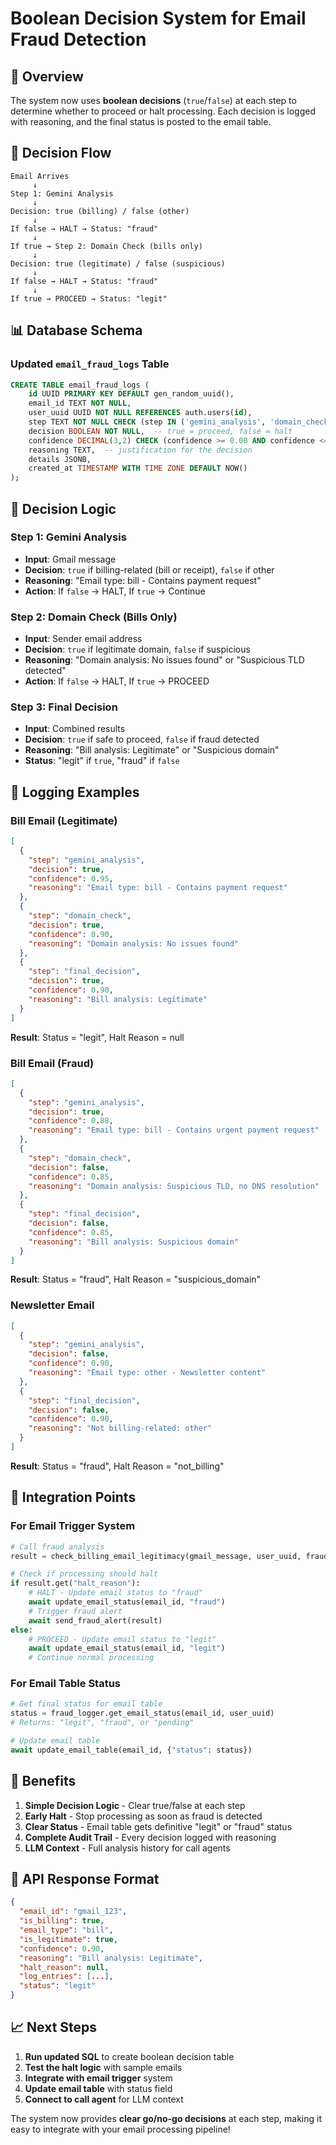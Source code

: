 # Boolean Decision System for Email Fraud Detection

## 🎯 **Overview**

The system now uses **boolean decisions** (`true`/`false`) at each step to determine whether to proceed or halt processing. Each decision is logged with reasoning, and the final status is posted to the email table.

## 🔄 **Decision Flow**

```
Email Arrives
     ↓
Step 1: Gemini Analysis
     ↓
Decision: true (billing) / false (other)
     ↓
If false → HALT → Status: "fraud"
     ↓
If true → Step 2: Domain Check (bills only)
     ↓
Decision: true (legitimate) / false (suspicious)
     ↓
If false → HALT → Status: "fraud"
     ↓
If true → PROCEED → Status: "legit"
```

## 📊 **Database Schema**

### **Updated `email_fraud_logs` Table**
```sql
CREATE TABLE email_fraud_logs (
    id UUID PRIMARY KEY DEFAULT gen_random_uuid(),
    email_id TEXT NOT NULL,
    user_uuid UUID NOT NULL REFERENCES auth.users(id),
    step TEXT NOT NULL CHECK (step IN ('gemini_analysis', 'domain_check', 'final_decision')),
    decision BOOLEAN NOT NULL,  -- true = proceed, false = halt
    confidence DECIMAL(3,2) CHECK (confidence >= 0.00 AND confidence <= 1.00),
    reasoning TEXT,  -- justification for the decision
    details JSONB,
    created_at TIMESTAMP WITH TIME ZONE DEFAULT NOW()
);
```

## 🎯 **Decision Logic**

### **Step 1: Gemini Analysis**
- **Input**: Gmail message
- **Decision**: `true` if billing-related (bill or receipt), `false` if other
- **Reasoning**: "Email type: bill - Contains payment request"
- **Action**: If `false` → HALT, If `true` → Continue

### **Step 2: Domain Check (Bills Only)**
- **Input**: Sender email address
- **Decision**: `true` if legitimate domain, `false` if suspicious
- **Reasoning**: "Domain analysis: No issues found" or "Suspicious TLD detected"
- **Action**: If `false` → HALT, If `true` → PROCEED

### **Step 3: Final Decision**
- **Input**: Combined results
- **Decision**: `true` if safe to proceed, `false` if fraud detected
- **Reasoning**: "Bill analysis: Legitimate" or "Suspicious domain"
- **Status**: "legit" if `true`, "fraud" if `false`

## 📝 **Logging Examples**

### **Bill Email (Legitimate)**
```json
[
  {
    "step": "gemini_analysis",
    "decision": true,
    "confidence": 0.95,
    "reasoning": "Email type: bill - Contains payment request"
  },
  {
    "step": "domain_check",
    "decision": true,
    "confidence": 0.90,
    "reasoning": "Domain analysis: No issues found"
  },
  {
    "step": "final_decision",
    "decision": true,
    "confidence": 0.90,
    "reasoning": "Bill analysis: Legitimate"
  }
]
```
**Result**: Status = "legit", Halt Reason = null

### **Bill Email (Fraud)**
```json
[
  {
    "step": "gemini_analysis",
    "decision": true,
    "confidence": 0.88,
    "reasoning": "Email type: bill - Contains urgent payment request"
  },
  {
    "step": "domain_check",
    "decision": false,
    "confidence": 0.85,
    "reasoning": "Domain analysis: Suspicious TLD, no DNS resolution"
  },
  {
    "step": "final_decision",
    "decision": false,
    "confidence": 0.85,
    "reasoning": "Bill analysis: Suspicious domain"
  }
]
```
**Result**: Status = "fraud", Halt Reason = "suspicious_domain"

### **Newsletter Email**
```json
[
  {
    "step": "gemini_analysis",
    "decision": false,
    "confidence": 0.90,
    "reasoning": "Email type: other - Newsletter content"
  },
  {
    "step": "final_decision",
    "decision": false,
    "confidence": 0.90,
    "reasoning": "Not billing-related: other"
  }
]
```
**Result**: Status = "fraud", Halt Reason = "not_billing"

## 🚀 **Integration Points**

### **For Email Trigger System**
```python
# Call fraud analysis
result = check_billing_email_legitimacy(gmail_message, user_uuid, fraud_logger)

# Check if processing should halt
if result.get("halt_reason"):
    # HALT - Update email status to "fraud"
    await update_email_status(email_id, "fraud")
    # Trigger fraud alert
    await send_fraud_alert(result)
else:
    # PROCEED - Update email status to "legit"
    await update_email_status(email_id, "legit")
    # Continue normal processing
```

### **For Email Table Status**
```python
# Get final status for email table
status = fraud_logger.get_email_status(email_id, user_uuid)
# Returns: "legit", "fraud", or "pending"

# Update email table
await update_email_table(email_id, {"status": status})
```

## 🎯 **Benefits**

1. **Simple Decision Logic** - Clear true/false at each step
2. **Early Halt** - Stop processing as soon as fraud is detected
3. **Clear Status** - Email table gets definitive "legit" or "fraud" status
4. **Complete Audit Trail** - Every decision logged with reasoning
5. **LLM Context** - Full analysis history for call agents

## 🔧 **API Response Format**

```json
{
  "email_id": "gmail_123",
  "is_billing": true,
  "email_type": "bill",
  "is_legitimate": true,
  "confidence": 0.90,
  "reasoning": "Bill analysis: Legitimate",
  "halt_reason": null,
  "log_entries": [...],
  "status": "legit"
}
```

## 📈 **Next Steps**

1. **Run updated SQL** to create boolean decision table
2. **Test the halt logic** with sample emails
3. **Integrate with email trigger** system
4. **Update email table** with status field
5. **Connect to call agent** for LLM context

The system now provides **clear go/no-go decisions** at each step, making it easy to integrate with your email processing pipeline!
